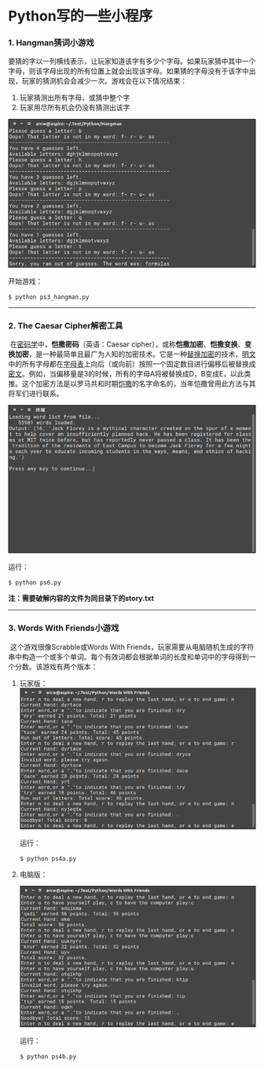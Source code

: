# Python写的一些小程序

### 1. Hangman猜词小游戏

​	要猜的字以一列横线表示，让玩家知道该字有多少个字母。如果玩家猜中其中一个字母，则该字母出现的所有位置上就会出现该字母。如果猜的字母没有于该字中出现，玩家的猜测机会会减少一次。游戏会在以下情况结束：

1. 玩家猜测出所有字母，或猜中整个字
2. 玩家用尽所有机会仍没有猜测出该字

![Hangman运行截图](img/Hangman运行截图.png)

开始游戏：

```code
$ python ps3_hangman.py
```

-----

### 2. The Caesar Cipher解密工具

​	在[密码学](https://zh.wikipedia.org/wiki/%E5%AF%86%E7%A0%81%E5%AD%A6)中，**恺撒密码**（英语：Caesar cipher），或称**恺撒加密**、**恺撒变换**、**变换加密**，是一种最简单且最广为人知的加密技术。它是一种[替换加密](https://zh.wikipedia.org/wiki/%E6%9B%BF%E6%8D%A2%E5%BC%8F%E5%AF%86%E7%A0%81)的技术，[明文](https://zh.wikipedia.org/wiki/%E6%98%8E%E6%96%87)中的所有字母都在[字母表](https://zh.wikipedia.org/wiki/%E5%AD%97%E6%AF%8D%E8%A1%A8)上向后（或向前）按照一个固定数目进行偏移后被替换成[密文](https://zh.wikipedia.org/wiki/%E5%AF%86%E6%96%87)。例如，当偏移量是3的时候，所有的字母A将被替换成D，B变成E，以此类推。这个加密方法是以罗马共和时期[恺撒](https://zh.wikipedia.org/wiki/%E6%81%BA%E6%92%92)的名字命名的，当年恺撒曾用此方法与其将军们进行联系。

![The Caesar Cipher解密工具](img/TheCaesarCipher解密工具.png)

运行：

```code
$ python ps6.py
```

**注：需要破解内容的文件为同目录下的story.txt**

---

### 3. Words With Friends小游戏

​	这个游戏很像Scrabble或Words With Friends，玩家需要从电脑随机生成的字符串中构造一个或多个单词。每个有效词都会根据单词的长度和单词中的字母得到一个分数。该游戏有两个版本：

1. 玩家版：![Words With Friends小游戏](img/WordsWithFriends小游戏.png)

   运行：

   ```code
   $ python ps4a.py
   ```

2. 电脑版：

   ![Words With Friends小游戏(1)](img/WordsWithFriends小游戏电脑版.png)

   运行：

   ```code
   $ python ps4b.py
   ```


